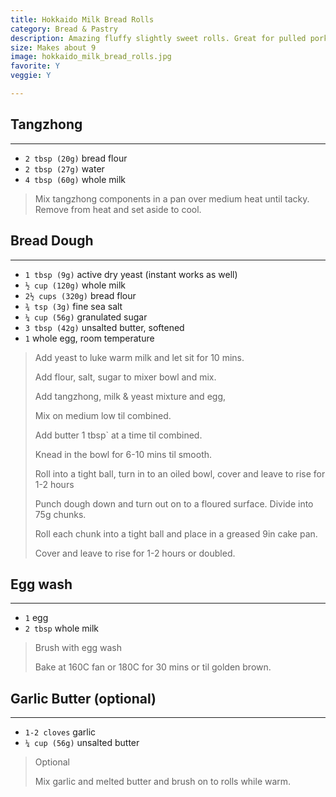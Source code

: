 ```yaml
---
title: Hokkaido Milk Bread Rolls 
category: Bread & Pastry
description: Amazing fluffy slightly sweet rolls. Great for pulled pork. 
size: Makes about 9
image: hokkaido_milk_bread_rolls.jpg
favorite: Y
veggie: Y

--- 
```


## Tangzhong

---

* `2 tbsp (20g)` bread flour
* `2 tbsp (27g)` water
* `4 tbsp (60g)` whole milk

> Mix tangzhong components in a pan over medium heat until tacky. Remove from heat and set aside to cool.

## Bread Dough 

---

* `1 tbsp (9g)` active dry yeast (instant works as well)
* `½ cup (120g)` whole milk
* `2½ cups (320g)` bread flour
* `¾ tsp (3g)` fine sea salt
* `¼ cup (56g)` granulated sugar
* `3 tbsp (42g)` unsalted butter, softened
* `1` whole egg, room temperature

> Add yeast to luke warm milk and let sit for 10 mins.
>
> Add flour, salt, sugar to mixer bowl and mix.
>
> Add tangzhong, milk & yeast mixture and egg,
>
> Mix on medium low til combined.
>
> Add butter 1 tbsp` at a time til combined.
>
> Knead in the bowl for 6-10 mins til smooth.
>
> Roll into a tight ball, turn in to an oiled bowl, cover and leave to rise for 1-2 hours
>
> Punch dough down and turn out on to a floured surface. Divide into 75g chunks.
>
> Roll each chunk into a tight ball and place in a greased 9in cake pan.
>
> Cover and leave to rise for 1-2 hours or doubled.

## Egg wash

---

* `1` egg
* `2 tbsp` whole milk

> Brush with egg wash
>
> Bake at 160C fan or 180C for 30 mins or til golden brown.

## Garlic Butter (optional) 

---

* `1-2 cloves` garlic
* `¼ cup (56g)` unsalted butter

> Optional
>
> Mix garlic and melted butter and brush on to rolls while warm.
 
